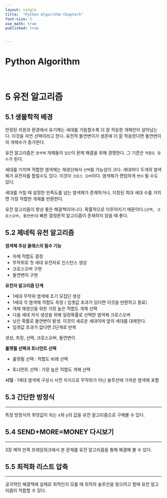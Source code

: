 ```yaml
---
layout: single
title:  "Python Algorithm Chapter5"
font-size: 5
use_math: true
published: true


---
```

# Python Algorithm

<br/>





# **5 유전 알고리즘**


## **5.1 생물학적 배경**


한정된 자원과 환경에서 유기체는 세대를 거듭할수록 더 잘 적응한 개체만이 살아남는다. 이것을 자연 선택이라고 한다. 유전적 돌연변이가 생존에 더 잘 적응한다면 돌연변이의 개체수가 증가한다.

유전 알고리즘은 `염색체` 개체들의 `집단`이 문제 해결을 위해 경쟁한다. 그 기준은 `적합도 함수`가 된다.

세대를 거치며 적합한 염색체는 재생산에서 `선택`될 가능성이 크다. 세대마다 두개의 염색체가 유전자를 합칠수도 있다. 이것이 `크로스 오버`이다. 염색체가 랜덤하게 `변이` 될 수도 있다.

세대를 거칠 때 설정한 만족도를 넘는 염색체가 존재하거나, 지정된 최대 세대 수를 거치면 가장 적합한 개체를 반환한다.

유전 알고리즘이 항상 좋은 해결책이아니다. 확률적으로 이루어지기 때문이다.(`선택, 크로스오버, 돌연변이`) 빠른 결정론적 알고리즘이 존재하지 않을 때 좋다.

## **5.2 제네릭 유전 알고리즘**


**염색체 추상 클래스의 필수 기능**
* 자체 적합도 결정
* 무작위로 첫 세대 유전자로 인스턴스 생성
* 크로스오버 구현
* 돌연변이 구현

**유전자 알고리즘 단계**
* 1세대 무작위 염색체 초기 모집단 생성
* 1세대 각 염색체 적합도 측정 ( 임곗값 초과가 있다면 이것을 반환하고 종료)
* 개체 재생산을 위한 가장 높은 적합도 개체 선택
* 다음 세대 자식 생성을 위해 일정확률로 선택한 염색체 크로스오버
* 낮은 확률로 돌연변이 발생. 이것이 새로운 세대이며 앞의 세대를 대체한다.
* 임곗값 초과가 없다면 2단계로 반복

생성, 측정, 선택, 크로스오버, 돌연변이

**룰렛휠 선택과 토너먼트 선택**

* 룰렛휠 선택 : 적합도 비례 선택

* 토너먼트 선택 : 가장 높은 적합도 개체 선택

**시딩** : 1세대 염색체 구성시 사전 지식으로 무작위가 아닌 솔루션에 가까운 염색체 포함

## **5.3 간단한 방정식**
---
특정 방정식의 최댓값이 되는 x와 y의 값을 유전 알고리즘으로 구해볼 수 있다.


## **5.4 SEND+MORE=MONEY 다시보기**
---
3장 제약 만족 프레임워크에서 본 문제를 유전 알고리즘을 통해 해결해 볼 수 있다.


## **5.5 최적화 리스트 압축**
---
궁극적인 해결책에 실제로 최적인지 모를 때 최적의 솔루션을 찾으려고 할때 유전 알고리즘이 적합할 수 있다.

